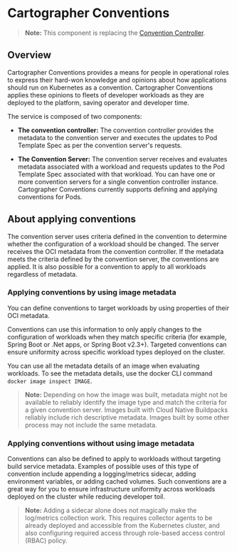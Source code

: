 # Cartographer Conventions

>**Note:** This component is replacing the [Convention Controller](../convention-service/about.md).

## <a id="overview"></a>Overview

Cartographer Conventions provides a means for people in operational roles to express
their hard-won knowledge and opinions about how applications should run on Kubernetes as a convention.
Cartographer Conventions applies these opinions to fleets of developer workloads as they are deployed to the platform,
saving operator and developer time.

The service is composed of two components:

* **The convention controller:**
  The convention controller provides the metadata to the convention server and executes the updates to Pod Template Spec as per the convention server's requests.

* **The Convention Server:**
  The convention server receives and evaluates metadata associated with a workload and
  requests updates to the Pod Template Spec associated with that workload.
  You can have one or more convention servers for a single convention controller instance.
  Cartographer Conventions currently supports defining and applying conventions for Pods.

## <a id="about-apply-conventions"></a>About applying conventions

The convention server uses criteria defined in the convention to determine
whether the configuration of a workload should be changed.
The server receives the OCI metadata from the convention controller.
If the metadata meets the criteria defined by the convention server,
the conventions are applied.
It is also possible for a convention to apply to all workloads regardless of metadata.

### <a id="apply-by-image-metadata"></a>Applying conventions by using image metadata

You can define conventions to target workloads by using properties of their OCI metadata.

Conventions can use this information to only apply changes to the configuration of workloads
when they match specific criteria (for example, Spring Boot or .Net apps, or Spring Boot v2.3+).
Targeted conventions can ensure uniformity across specific workload types deployed on the cluster.

You can use all the metadata details of an image when evaluating workloads. To see the metadata details, use the docker CLI command `docker image inspect IMAGE`.

> **Note:** Depending on how the image was built, metadata might not be available to reliably identify
the image type and match the criteria for a given convention server.
Images built with Cloud Native Buildpacks reliably include rich descriptive metadata.
Images built by some other process may not include the same metadata.

### <a id="apply-wo-image-metadata"></a>Applying conventions without using image metadata

Conventions can also be defined to apply to workloads without targeting build service metadata.
Examples of possible uses of this type of convention include appending a logging/metrics sidecar,
adding environment variables, or adding cached volumes.
Such conventions are a great way for you to ensure infrastructure uniformity
across workloads deployed on the cluster while reducing developer toil.

> **Note:** Adding a sidecar alone does not magically make the log/metrics collection work.
  This requires collector agents to be already deployed and accessible from the Kubernetes cluster,
and also configuring required access through role-based access control (RBAC) policy.
